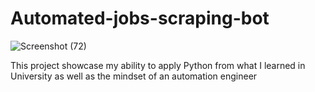 # Automated-jobs-scraping-bot
![Screenshot (72)](https://github.com/namhai2307/Automated-jobs-scraping-bot/assets/144505106/5e1aa257-7afd-4be7-9e60-c923135ecc90)

This project showcase my ability to apply Python from what I learned in University as well as the mindset of an automation engineer
